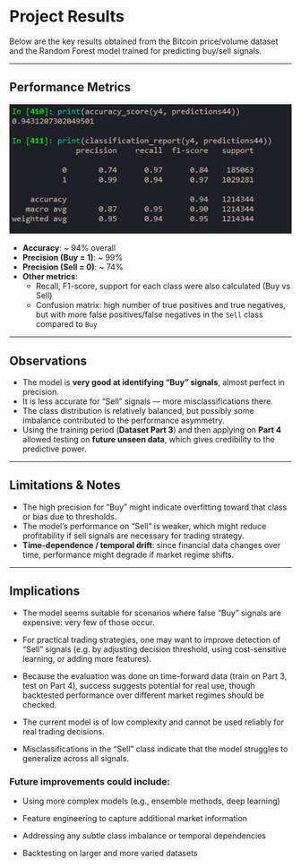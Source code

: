 # Project Results

Below are the key results obtained from the Bitcoin price/volume dataset and the Random Forest model trained for predicting buy/sell signals.

---

## Performance Metrics
![aa](images/model3_on_data4_metrics.png)
- **Accuracy**: ~ 94% overall  
- **Precision (Buy = 1)**: ~ 99%  
- **Precision (Sell = 0)**: ~ 74%  
- **Other metrics**:
  - Recall, F1-score, support for each class were also calculated (Buy vs Sell)  
  - Confusion matrix: high number of true positives and true negatives, but with more false positives/false negatives in the `Sell` class compared to `Buy`  

---

## Observations

- The model is **very good at identifying “Buy” signals**, almost perfect in precision.  
- It is less accurate for “Sell” signals — more misclassifications there.  
- The class distribution is relatively balanced, but possibly some imbalance contributed to the performance asymmetry.  
- Using the training period (**Dataset Part 3**) and then applying on **Part 4** allowed testing on **future unseen data**, which gives credibility to the predictive power.  

---

## Limitations & Notes

- The high precision for “Buy” might indicate overfitting toward that class or bias due to thresholds.  
- The model’s performance on “Sell” is weaker, which might reduce profitability if sell signals are necessary for trading strategy.  
- **Time-dependence / temporal drift**: since financial data changes over time, performance might degrade if market regime shifts.  

---

## Implications

- The model seems suitable for scenarios where false “Buy” signals are expensive: very few of those occur.  
- For practical trading strategies, one may want to improve detection of “Sell” signals (e.g. by adjusting decision threshold, using cost-sensitive learning, or adding more features).  
- Because the evaluation was done on time-forward data (train on Part 3, test on Part 4), success suggests potential for real use, though backtested performance over different market regimes should be checked.  

- The current model is of low complexity and cannot be used reliably for real trading decisions.

- Misclassifications in the “Sell” class indicate that the model struggles to generalize across all signals.

### Future improvements could include:

- Using more complex models (e.g., ensemble methods, deep learning)

- Feature engineering to capture additional market information

- Addressing any subtle class imbalance or temporal dependencies

- Backtesting on larger and more varied datasets
